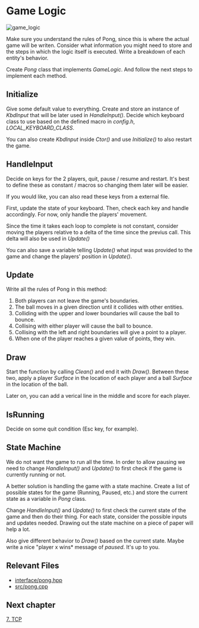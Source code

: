# Game Logic

<img src="https://media.tenor.com/ptYJsG8-K4MAAAAC/cats-ping-pong.gif" alt="game_logic"/>

Make sure you understand the rules of Pong, since this is where the actual game will be writen. Consider what information you might need to store and the steps in which the logic itself is executed. Write a breakdown of each entity's behavior.

Create *Pong* class that implements *GameLogic*. And follow the next steps to implement each method.

## Initialize

Give some default value to everything. Create and store an instance of *KbdInput*
that will be later used in *HandleInput()*. Decide which keyboard class to use based on the defined macro in *config.h*, *LOCAL_KEYBOARD_CLASS*.

You can also create *KbdInput* inside *Ctor()* and use *Initialize()* to also restart the game.

## HandleInput

Decide on keys for the 2 players, quit, pause / resume and restart. It's best to define these as constant / macros so changing them later will be easier.

If you would like, you can also read these keys from a external file.

First, update the state of your keyboard. Then, check each key and handle accordingly.
For now, only handle the players' movement. 

Since the time it takes each loop to complete is not constant, consider moving the players relative to a delta of the time since the previus call. This delta will also be used in *Update()*

You can also save a variable telling *Update()* what input was provided to the game and change the players' position in *Update()*.

## Update

Write all the rules of Pong in this method:
1. Both players can not leave the game's boundaries.
2. The ball moves in a given direction until it collides with other entities.
3. Colliding with the upper and lower boundaries will cause the ball to bounce.
4. Collising with either player will cause the ball to bounce.
5. Collising with the left and right boundaries will give a point to a player.
6. When one of the player reaches a given value of points, they win.

## Draw

Start the function by calling *Clean()* and end it with *Draw()*.
Between these two, apply a player *Surface* in the location of each player and a ball *Surface* in the location of the ball.

Later on, you can add a verical line in the middle and score for each player.

## IsRunning

Decide on some quit condition (Esc key, for example).

## State Machine

We do not want the game to run all the time. In order to allow pausing we need to change *HandleInput()* and *Update()* to first check if the game is currently running or not.

A better solution is handling the game with a state machine. Create a list of possible states for the game (Running, Paused, etc.) and store the current state as a variable in *Pong* class.

Change *HandleInput()* and *Update()* to first check the current state of the game and then do their thing. For each state, consider the possible inputs and updates needed. Drawing out the state machine on a piece of paper will help a lot.

Also give different behavior to *Draw()* based on the current state. Maybe write a nice "player x wins* message of *paused*. It's up to you.

## Relevant Files

- [interface/pong.hpp](../Pong/interface/pong.hpp)
- [src/pong.cpp](../Pong/src/pong.cpp)

## Next chapter

[7. TCP](7_tcp.md)